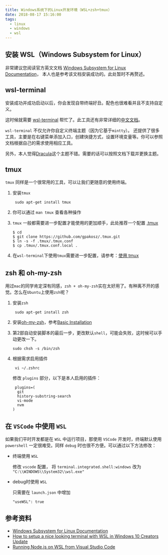 ```yaml
---
title: Windows系统下的Linux开发环境（WSL+zsh+tmux）
date: 2018-08-17 15:16:00
tags:
  - linux
  - windows
  - wsl
---
```



## 安装 WSL（Windows Subsystem for Linux）

非常建议您阅读官方英文文档 [Windows Subsystem for Linux Documentation](https://docs.microsoft.com/zh-cn/windows/wsl/about)， 本人也是参考该文档安装成功的。此处暂时不再赘述。

## wsl-terminal

安装成功并成功启动以后，你会发现自带终端好丑。配色也很难看并且不支持自定义。

这时候就需要 [wsl-terminal](https://github.com/goreliu/wsl-terminal) 帮忙了。此工具还有非常详细的[中文文档](https://goreliu.github.io/wsl-terminal/README.zh_CN.html)。

`wsl-terminal` 不仅允许你自定义终端主题（因为它基于`mintty`）。 还提供了很多工具，主要是在右键菜单添加入口，创建快捷方式，设置环境变量等。你可以参照文档根据自己的需求使用相应工具。

另外，本人觉得[Dracula](https://github.com/dracula/mintty/tree/8b951d742d7c2070cde63a879e7bd6e85506c2c5)这个主题不错。需要的话可以按照文档下载并更换主题。


## tmux

  `tmux` 同样是一个很常用的工具，可以让我们更随意的使用终端。

1. 安装`tmux`

        sudo apt-get install tmux

2. 你可以通过 `man tmux` 查看各种操作

3. `tmux` 一般都需要进一步配置才能使用的更加顺手，此处推荐一个配置 [.tmux](https://github.com/gpakosz/.tmux)

    ```
    $ cd
    $ git clone https://github.com/gpakosz/.tmux.git
    $ ln -s -f .tmux/.tmux.conf
    $ cp .tmux/.tmux.conf.local .
    ```

4. 在`wsl-terminal`下使用`tmux`需要进一步配置，请参考：[使用 tmux](https://github.com/goreliu/wsl-terminal/blob/master/README.zh_CN.md#%E4%BD%BF%E7%94%A8-tmux)


## zsh 和 oh-my-zsh

用过`mac`的同学肯定深有同感，`zsh + oh-my-zsh`实在太好用了。有种离不开的感觉。怎么在`Ubuntu`上使用`zsh`呢？

1. 安装`zsh`

        sudo apt-get install zsh

2. 安装[oh-my-zsh](https://github.com/robbyrussell/oh-my-zsh)，参考[Basic Installation](https://github.com/robbyrussell/oh-my-zsh#basic-installation)

3. 第2部自动安装脚本的最后一步，更改默认`shell`，可能会失败，这时候可以手动更改一下。

       sudo chsh -s /bin/zsh

4. 根据需求启用插件

        vi ~/.zshrc
    修改 `plugins` 部分，以下是本人启用的插件：
    ```
     plugins=(
      git
      history-substring-search
      vi-mode
      nvm
    )
    ```

## 在 `VSCode` 中使用 `WSL` 

  如果我们平时开发都是在 `WSL` 中运行项目，那使用 `VSCode` 开发时，终端默认使用 `powershell` 一定很难受。同样 `debug` 时也很不方便。可以通过以下方法修改：

* 终端使用 `WSL`

  修改 `vscode` 配置， 将 `terminal.integrated.shell:windows` 改为 `"C:\\WINDOWS\\System32\\wsl.exe"`

* debug时使用 `WSL`

  只需要在 `launch.json` 中增加 

      "useWSL": true


## 参考资料

* [Windows Subsystem for Linux Documentation](https://docs.microsoft.com/zh-cn/windows/wsl/about)
* [How to setup a nice looking terminal with WSL in Windows 10 Creators Update](https://medium.com/@Andreas_cmj/how-to-setup-a-nice-looking-terminal-with-wsl-in-windows-10-creators-update-2b468ed7c326)
* [Running Node.js on WSL from Visual Studio Code](https://blogs.msdn.microsoft.com/commandline/2017/10/27/running-node-js-on-wsl-from-visual-studio-code/)

